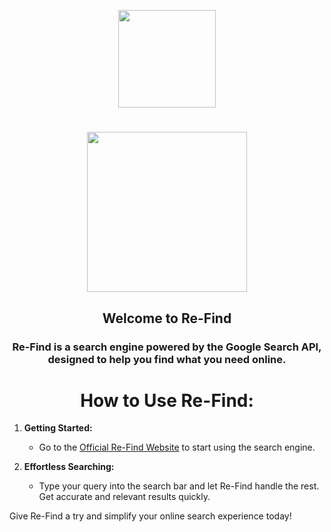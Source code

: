 <p align="center">
  <img width="156" align="center" src="https://github.com/purploided/Re-Find/blob/main/%40Extras/reupmini.png">
</p>

<h1 align="center">
  <img width="256" align="center" src="https://github.com/purploided/Re-Find/blob/main/%40Extras/REFIND.png">
</h1>

<h2 align="center">Welcome to Re-Find</h2>

<h3 align="center">Re-Find is a search engine powered by the Google Search API, designed to help you find what you need online.</h3>

<h1 align="center">How to Use Re-Find:</h1>

1. **Getting Started:**
   - Go to the [Official Re-Find Website](https://www.re-find.net) to start using the search engine.

2. **Effortless Searching:**
   - Type your query into the search bar and let Re-Find handle the rest. Get accurate and relevant results quickly.

Give Re-Find a try and simplify your online search experience today!
